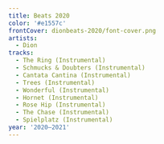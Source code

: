 ```yaml
---
title: Beats 2020
color: '#e1557c'
frontCover: dionbeats-2020/font-cover.png
artists:
  - Dion
tracks:
  - The Ring (Instrumental)
  - Schmucks & Doubters (Instrumental)
  - Cantata Cantina (Instrumental)
  - Trees (Instrumental)
  - Wonderful (Instrumental)
  - Hornet (Instrumental)
  - Rose Hip (Instrumental)
  - The Chase (Instrumental)
  - Spielplatz (Instrumental)
year: '2020–2021'
---
```


